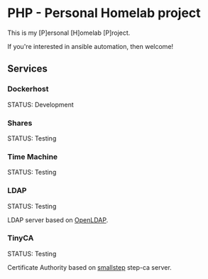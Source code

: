 # PHP - Personal Homelab project

This is my [P]ersonal [H]omelab [P]roject.

If you're interested in ansible automation, then welcome!

## Services

### Dockerhost

STATUS: Development

### Shares

STATUS: Testing

### Time Machine

STATUS: Testing

### LDAP

STATUS: Testing

LDAP server based on [OpenLDAP](https://www.openldap.org/).

### TinyCA

STATUS: Testing

Certificate Authority based on [smallstep](https://smallstep.com/) step-ca server.
